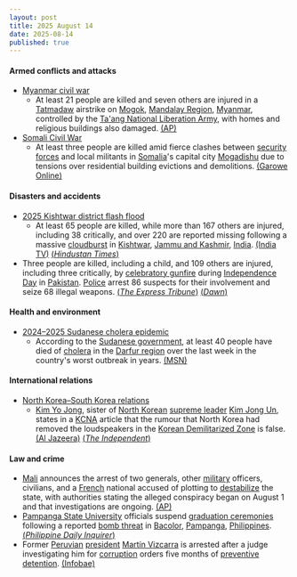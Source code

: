 ```yaml
---
layout: post
title: 2025 August 14
date: 2025-08-14
published: true
---
```



#### Armed conflicts and attacks

* [Myanmar civil war](https://en.wikipedia.org/wiki/Myanmar_civil_war_%282021%E2%80%93present%29 "Myanmar civil war (2021–present)")
  * At least 21 people are killed and seven others are injured in a [Tatmadaw](https://en.wikipedia.org/wiki/Tatmadaw "Tatmadaw") airstrike on [Mogok](https://en.wikipedia.org/wiki/Mogok "Mogok"), [Mandalay Region](https://en.wikipedia.org/wiki/Mandalay_Region "Mandalay Region"), [Myanmar](https://en.wikipedia.org/wiki/Myanmar "Myanmar"), controlled by the [Ta'ang National Liberation Army](https://en.wikipedia.org/wiki/Ta%27ang_National_Liberation_Army "Ta'ang National Liberation Army"), with homes and religious buildings also damaged. [(AP)](https://apnews.com/article/airstrike-military-mogok-gems-mining-resistance-b4f0cbdbc8a9987334b8a6952c168916)
* [Somali Civil War](https://en.wikipedia.org/wiki/Somali_Civil_War "Somali Civil War")
  * At least three people are killed amid fierce clashes between [security forces](https://en.wikipedia.org/wiki/Somali_Armed_Forces "Somali Armed Forces") and local militants in [Somalia](https://en.wikipedia.org/wiki/Somalia "Somalia")'s capital city [Mogadishu](https://en.wikipedia.org/wiki/Mogadishu "Mogadishu") due to tensions over residential building evictions and demolitions. [(Garowe Online)](https://garoweonline.com/en/news/somalia/fierce-clashes-in-somali-capital-leave-at-least-three-dead-amid-tensions-over-evictions)

#### Disasters and accidents

* [2025 Kishtwar district flash flood](https://en.wikipedia.org/wiki/2025_Kishtwar_district_flash_flood "2025 Kishtwar district flash flood")
  * At least 65 people are killed, while more than 167 others are injured, including 38 critically, and over 220 are reported missing following a massive [cloudburst](https://en.wikipedia.org/wiki/Cloudburst "Cloudburst") in [Kishtwar](https://en.wikipedia.org/wiki/Kishtwar_district "Kishtwar district"), [Jammu and Kashmir](https://en.wikipedia.org/wiki/Jammu_and_Kashmir_%28union_territory%29 "Jammu and Kashmir (union territory)"), [India](https://en.wikipedia.org/wiki/India "India"). [(India TV)](https://www.indiatvnews.com/jammu-and-kashmir/jammu-and-kashmir-kishtwar-cloudburst-cm-abdullah-visits-site-locals-chant-jai-mata-di-after-flash-flood-hits-chositi-video-2025-08-16-1003801) [(*Hindustan Times*)](https://www.hindustantimes.com/india-news/cloudburst-hits-kishtwar-s-chishoti-on-machail-mata-yatra-route-casualties-feared-101755157455420.html)
* Three people are killed, including a child, and 109 others are injured, including three critically, by [celebratory gunfire](https://en.wikipedia.org/wiki/Celebratory_gunfire "Celebratory gunfire") during [Independence Day](https://en.wikipedia.org/wiki/Independence_Day_%28Pakistan%29 "Independence Day (Pakistan)") in [Pakistan](https://en.wikipedia.org/wiki/Pakistan "Pakistan"). [Police](https://en.wikipedia.org/wiki/Law_enforcement_in_Pakistan "Law enforcement in Pakistan") arrest 86 suspects for their involvement and seize 68 illegal weapons. [(*The Express Tribune*)](https://tribune.com.pk/story/2561280/three-killed-81-injured-by-aerial-firing-on-independence-day) [(*Dawn*)](https://www.dawn.com/news/1930828/minor-girl-among-3-killed-over-100-injured-in-karachi-independence-day-eve-aerial-firing)

#### Health and environment

* [2024–2025 Sudanese cholera epidemic](https://en.wikipedia.org/wiki/2024%E2%80%932025_Sudanese_cholera_epidemic "2024–2025 Sudanese cholera epidemic")
  * According to the [Sudanese government](https://en.wikipedia.org/wiki/Sudanese_government "Sudanese government"), at least 40 people have died of [cholera](https://en.wikipedia.org/wiki/Cholera "Cholera") in the [Darfur region](https://en.wikipedia.org/wiki/Darfur_region "Darfur region") over the last week in the country's worst outbreak in years. [(MSN)](https://www.msn.com/en-gb/health/other/at-least-40-dead-in-sudan-s-worst-cholera-outbreak-in-years/ar-AA1Kv2Rp?ocid=msedgntp&pc=U531&cvid=1d105c6b67bb46668d4197ae87bcbcba&ei=37)

#### International relations

* [North Korea–South Korea relations](https://en.wikipedia.org/wiki/North_Korea%E2%80%93South_Korea_relations "North Korea–South Korea relations")
  * [Kim Yo Jong](https://en.wikipedia.org/wiki/Kim_Yo_Jong "Kim Yo Jong"), sister of [North Korean](https://en.wikipedia.org/wiki/North_Korea "North Korea") [supreme leader](https://en.wikipedia.org/wiki/Supreme_leader_of_North_Korea "Supreme leader of North Korea") [Kim Jong Un](https://en.wikipedia.org/wiki/Kim_Jong_Un "Kim Jong Un"), states in a [KCNA](https://en.wikipedia.org/wiki/KCNA "KCNA") article that the rumour that North Korea had removed the loudspeakers in the [Korean Demilitarized Zone](https://en.wikipedia.org/wiki/Korean_Demilitarized_Zone "Korean Demilitarized Zone") is false. [(Al Jazeera)](https://www.aljazeera.com/news/2025/8/14/north-korean-leaders-sister-says-south-korea-lying-about-thaw-in-ties) [(*The Independent*)](https://www.independent.co.uk/asia/east-asia/north-korea-propaganda-loud-speakers-kim-yo-jong-b2807365.html)

#### Law and crime

* [Mali](https://en.wikipedia.org/wiki/Mali "Mali") announces the arrest of two generals, other [military](https://en.wikipedia.org/wiki/Malian_Armed_Forces "Malian Armed Forces") officers, civilians, and a [French](https://en.wikipedia.org/wiki/France "France") national accused of plotting to [destabilize](https://en.wikipedia.org/wiki/Destabilisation "Destabilisation") the state, with authorities stating the alleged conspiracy began on August 1 and that investigations are ongoing. [(AP)](https://apnews.com/article/mali-arrests-french-suspect-general-coup-plot-e8b65c79a9f04d06c8735dc51d778a24)
* [Pampanga State University](https://en.wikipedia.org/wiki/Pampanga_State_University "Pampanga State University") officials suspend [graduation ceremonies](https://en.wikipedia.org/wiki/Graduation "Graduation") following a reported [bomb threat](https://en.wikipedia.org/wiki/Bomb_threat "Bomb threat") in [Bacolor](https://en.wikipedia.org/wiki/Bacolor "Bacolor"), [Pampanga](https://en.wikipedia.org/wiki/Pampanga "Pampanga"), [Philippines](https://en.wikipedia.org/wiki/Philippines "Philippines"). [(*Philippine Daily Inquirer*)](https://newsinfo.inquirer.net/2095682/pampanga-school-suspends-graduation-rites-over-bomb-threat)
* Former [Peruvian](https://en.wikipedia.org/wiki/Peru "Peru") [president](https://en.wikipedia.org/wiki/President_of_Peru "President of Peru") [Martín Vizcarra](https://en.wikipedia.org/wiki/Mart%C3%ADn_Vizcarra "Martín Vizcarra") is arrested after a judge investigating him for [corruption](https://en.wikipedia.org/wiki/Corruption "Corruption") orders five months of [preventive detention](https://en.wikipedia.org/wiki/Preventive_detention "Preventive detention"). [(Infobae)](https://www.infobae.com/peru/2025/08/13/martin-vizcarra-va-a-prision-preventiva-por-6-meses-pj-acepta-pedido-fiscal-y-expresidente-sera-ingresado-a-un-penal/)
